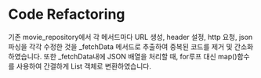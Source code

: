 # Code Refactoring

기존 movie_repository에서 각 메서드마다 URL 생성, header 설정, http 요청, json 파싱을 각각 수정한 것을 _fetchData 메서드로 추출하여 중복된 코드를 제거 및 간소화하였습니다.
또한 _fetchData내에 JSON 배열을 처리할 때, for루프 대신 map()함수를 사용하여 간결하게 List 객체로 변환하였습니다.
